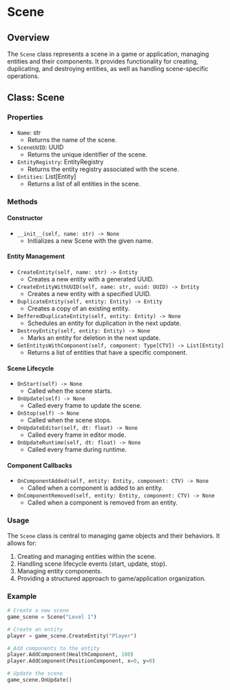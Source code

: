 # Scene

## Overview

The `Scene` class represents a scene in a game or application, managing entities and their components. It provides functionality for creating, duplicating, and destroying entities, as well as handling scene-specific operations.

## Class: Scene

### Properties

- `Name`: str
  - Returns the name of the scene.
- `SceneUUID`: UUID
  - Returns the unique identifier of the scene.
- `EntityRegistry`: EntityRegistry
  - Returns the entity registry associated with the scene.
- `Entities`: List[Entity]
  - Returns a list of all entities in the scene.

### Methods

#### Constructor

- `__init__(self, name: str) -> None`
  - Initializes a new Scene with the given name.

#### Entity Management

- `CreateEntity(self, name: str) -> Entity`
  - Creates a new entity with a generated UUID.
- `CreateEntityWithUUID(self, name: str, uuid: UUID) -> Entity`
  - Creates a new entity with a specified UUID.
- `DuplicateEntity(self, entity: Entity) -> Entity`
  - Creates a copy of an existing entity.
- `DefferedDuplicateEntity(self, entity: Entity) -> None`
  - Schedules an entity for duplication in the next update.
- `DestroyEntity(self, entity: Entity) -> None`
  - Marks an entity for deletion in the next update.
- `GetEntitysWithComponent(self, component: Type[CTV]) -> List[Entity]`
  - Returns a list of entities that have a specific component.

#### Scene Lifecycle

- `OnStart(self) -> None`
  - Called when the scene starts.
- `OnUpdate(self) -> None`
  - Called every frame to update the scene.
- `OnStop(self) -> None`
  - Called when the scene stops.
- `OnUpdateEditor(self, dt: float) -> None`
  - Called every frame in editor mode.
- `OnUpdateRuntime(self, dt: float) -> None`
  - Called every frame during runtime.

#### Component Callbacks

- `OnComponentAdded(self, entity: Entity, component: CTV) -> None`
  - Called when a component is added to an entity.
- `OnComponentRemoved(self, entity: Entity, component: CTV) -> None`
  - Called when a component is removed from an entity.

### Usage

The `Scene` class is central to managing game objects and their behaviors. It allows for:

1. Creating and managing entities within the scene.
2. Handling scene lifecycle events (start, update, stop).
3. Managing entity components.
4. Providing a structured approach to game/application organization.

### Example

```python
# Create a new scene
game_scene = Scene("Level 1")

# Create an entity
player = game_scene.CreateEntity("Player")

# Add components to the entity
player.AddComponent(HealthComponent, 100)
player.AddComponent(PositionComponent, x=0, y=0)

# Update the scene
game_scene.OnUpdate()
```
